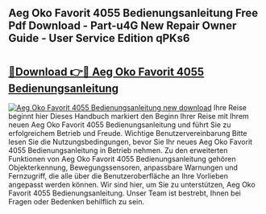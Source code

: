## Aeg Oko Favorit 4055 Bedienungsanleitung Free Pdf Download - Part-u4G New Repair Owner Guide - User Service Edition qPKs6

# <h2><a href="http://df34ytz.blite.top/?on=Aeg+Oko+Favorit+4055+Bedienungsanleitung">🔗Download 👉🔴 Aeg Oko Favorit 4055 Bedienungsanleitung</a></h2>

[![Aeg Oko Favorit 4055 Bedienungsanleitung new download](https://i.imgur.com/lujVjoI.png)](http://df34ytz.blite.top/?on=Aeg+Oko+Favorit+4055+Bedienungsanleitung)
Ihre Reise beginnt hier Dieses Handbuch markiert den Beginn Ihrer Reise mit Ihrem neuen Aeg Oko Favorit 4055 Bedienungsanleitung und führt Sie zu erfolgreichem Betrieb und Freude. Wichtige Benutzervereinbarung Bitte lesen Sie die Nutzungsbedingungen, bevor Sie Ihr neues Aeg Oko Favorit 4055 Bedienungsanleitung in Betrieb nehmen. Zu den erweiterten Funktionen von Aeg Oko Favorit 4055 Bedienungsanleitung gehören Objekterkennung, Bewegungssensoren, anpassbare Warnungen und Fernzugriff, die alle über die Benutzeroberfläche an Ihre Vorlieben angepasst werden können. Wir sind hier, um Sie zu unterstützen, Aeg Oko Favorit 4055 Bedienungsanleitung. Unser Team ist bestrebt, Ihnen bei Fragen oder Bedenken behilflich zu sein.
